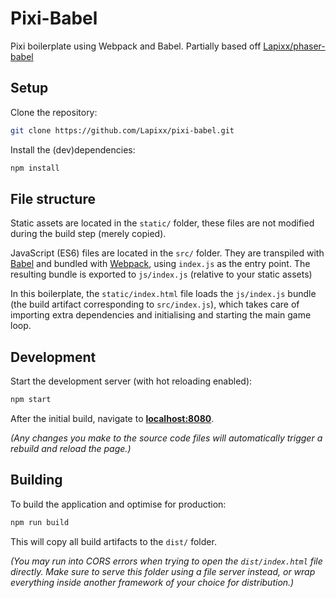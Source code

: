 # Pixi-Babel

Pixi boilerplate using Webpack and Babel. Partially based off [Lapixx/phaser-babel](https://github.com/Lapixx/phaser-babel)

## Setup

Clone the repository:

```bash
git clone https://github.com/Lapixx/pixi-babel.git
```

Install the (dev)dependencies:

```bash
npm install
```

## File structure

Static assets are located in the `static/` folder, these files are not modified
during the build step (merely copied).

JavaScript (ES6) files are located in the `src/` folder. They are transpiled
with [Babel](https://babeljs.io) and bundled with [Webpack](http://webpack.github.io), using `index.js` as the entry point. The resulting bundle is exported to `js/index.js` (relative to your static assets)

In this boilerplate, the `static/index.html` file loads the
`js/index.js` bundle (the build artifact corresponding to `src/index.js`), which takes care of importing extra dependencies and initialising and starting the main game loop.

## Development

Start the development server (with hot reloading enabled):

```bash
npm start
```

After the initial build, navigate to **[localhost:8080](http://localhost:8080)**.

*(Any changes you make to the source code files will automatically trigger a
rebuild and reload the page.)*

## Building

To build the application and optimise for production:

```bash
npm run build
```

This will copy all build artifacts to the `dist/` folder.

*(You may run into CORS errors when trying to open the `dist/index.html` file
directly. Make sure to serve this folder using a file server instead, or wrap
everything inside another framework of your choice for distribution.)*
